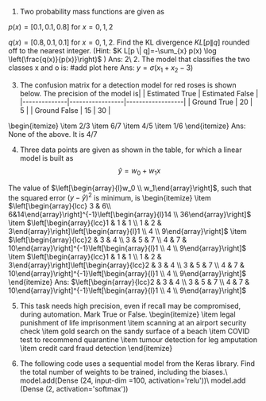 1. Two probability mass functions are given as

$p(x)=[0.1,0.1,0.8]$ for $x=0,1,2$

$q(x)=[0.8,0.1,0.1]$ for $x=0,1,2$.
Find the $\mathrm{KL}$ divergence $K L[p \| q]$ rounded off to the nearest integer. (Hint: $K L[p \| q]=-\sum_{x} p(x) \log \left(\frac{q(x)}{p(x)}\right)$ )
Ans: 2\\
2. The model that classifies the two classes x and o  is:
#add plot here
Ans: $y=\sigma\left(x_{1}+x_{2}-3\right)$

3. The confusion matrix for a detection model for red roses is shown below. The precision of the model is|              | Estimated True | Estimated False |
|--------------|-----------------|------------------|
| Ground True  | 20              | 5                |
| Ground False | 15              | 30               |


\begin{itemize}
    \item 2/3
    \item 6/7
    \item 4/5
    \item 1/6
\end{itemize}
Ans: None of the above. It is $4 / 7$

4. Three data points are given as shown in the table, for which a linear model is built as
$$
\hat{y}=w_0+w_1 x
$$

The value of $\left[\begin{array}{l}w_0 \\ w_1\end{array}\right]$, such that the squared error $(y-\hat{y})^2$ is minimum, is
\begin{itemize}
    \item $\left[\begin{array}{lcc} 3 & 6\\ 6&14\end{array}\right]^{-1}\left[\begin{array}{l}14 \\ 36\end{array}\right]$
    \item $\left[\begin{array}{lcc}1 & 1 & 1 \\ 1 & 2 & 3\end{array}\right]\left[\begin{array}{l}1 \\ 4 \\ 9\end{array}\right]$
    \item $\left[\begin{array}{lcc}2 & 3 & 4 \\ 3 & 5 & 7 \\ 4 & 7 & 10\end{array}\right]^{-1}\left[\begin{array}{l}1 \\ 4 \\ 9\end{array}\right]$
    \item $\left[\begin{array}{lcc}1 & 1 & 1 \\ 1 & 2 & 3\end{array}\right]\left[\begin{array}{lcc}2 & 3 & 4 \\ 3 & 5 & 7 \\ 4 & 7 & 10\end{array}\right]^{-1}\left[\begin{array}{l}1 \\ 4 \\ 9\end{array}\right]$
\end{itemize}
Ans: $\left[\begin{array}{lcc}2 & 3 & 4 \\ 3 & 5 & 7 \\ 4 & 7 & 10\end{array}\right]^{-1}\left[\begin{array}{l}1 \\ 4 \\ 9\end{array}\right]$

5. This task needs high precision, even if recall may be compromised, during automation. Mark True or False.
\begin{itemize}
    \item legal punishment of life imprisonment
    \item scanning at an airport security check
    \item gold search on the sandy surface of a beach
    \item COVID test to recommend quarantine
    \item tumour detection for leg amputation
    \item credit card fraud detection
\end{itemize}

6. The following code uses a sequential model from the Keras library. Find the total number of weights to be trained, including the biases.\\
model.add(Dense (24, input-dim =100, activation='relu'))\\
model.add (Dense (2, activation='softmax'))
